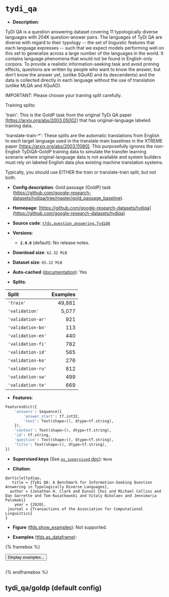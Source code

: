 <div itemscope itemtype="http://schema.org/Dataset">
  <div itemscope itemprop="includedInDataCatalog" itemtype="http://schema.org/DataCatalog">
    <meta itemprop="name" content="TensorFlow Datasets" />
  </div>
  <meta itemprop="name" content="tydi_qa" />
  <meta itemprop="description" content="TyDi QA is a question answering dataset covering 11 typologically diverse languages with 204K question-answer pairs. The languages of TyDi QA are diverse with regard to their typology -- the set of linguistic features that each language expresses -- such that we expect models performing well on this set to generalize across a large number of the languages in the world. It contains language phenomena that would not be found in English-only corpora. To provide a realistic information-seeking task and avoid priming effects, questions are written by people who want to know the answer, but don’t know the answer yet, (unlike SQuAD and its descendents) and the data is collected directly in each language without the use of translation (unlike MLQA and XQuAD).&#10;&#10;IMPORTANT:  Please choose your training split carefully.&#10;&#10;Training splits:&#10;&#10;&#x27;train&#x27;: This is the GoldP task from the original TyDi QA paper [https://arxiv.org/abs/2003.05002] that has original-language labeled training data.&#10;&#10;&#x27;translate-train-*&#x27;: These splits are the automatic translations from English to each target language used in the translate-train baselines in the XTREME paper [https://arxiv.org/abs/2003.11080]. This purposefully ignores the non-English TyDiQA-GoldP training data to simulate the transfer learning scenario where original-language data is not available and system builders must rely on labeled English data plus existing machine translation systems.&#10;&#10;Typically, you should use EITHER the train or translate-train split, but not both.&#10;&#10;To use this dataset:&#10;&#10;```python&#10;import tensorflow_datasets as tfds&#10;&#10;ds = tfds.load(&#x27;tydi_qa&#x27;, split=&#x27;train&#x27;)&#10;for ex in ds.take(4):&#10;  print(ex)&#10;```&#10;&#10;See [the guide](https://www.tensorflow.org/datasets/overview) for more&#10;informations on [tensorflow_datasets](https://www.tensorflow.org/datasets).&#10;&#10;" />
  <meta itemprop="url" content="https://www.tensorflow.org/datasets/catalog/tydi_qa" />
  <meta itemprop="sameAs" content="https://github.com/google-research-datasets/tydiqa" />
  <meta itemprop="citation" content="@article{tydiqa,&#10;   title = {TyDi QA: A Benchmark for Information-Seeking Question Answering in Typologically Diverse Languages},&#10;  author = {Jonathan H. Clark and Eunsol Choi and Michael Collins and Dan Garrette and Tom Kwiatkowski and Vitaly Nikolaev and Jennimaria Palomaki}&#10;    year = {2020},&#10; journal = {Transactions of the Association for Computational Linguistics}&#10;}" />
</div>

# `tydi_qa`

*   **Description**:

TyDi QA is a question answering dataset covering 11 typologically diverse
languages with 204K question-answer pairs. The languages of TyDi QA are diverse
with regard to their typology -- the set of linguistic features that each
language expresses -- such that we expect models performing well on this set to
generalize across a large number of the languages in the world. It contains
language phenomena that would not be found in English-only corpora. To provide a
realistic information-seeking task and avoid priming effects, questions are
written by people who want to know the answer, but don’t know the answer yet,
(unlike SQuAD and its descendents) and the data is collected directly in each
language without the use of translation (unlike MLQA and XQuAD).

IMPORTANT: Please choose your training split carefully.

Training splits:

'train': This is the GoldP task from the original TyDi QA paper
[https://arxiv.org/abs/2003.05002] that has original-language labeled training
data.

'translate-train-*': These splits are the automatic translations from English to
each target language used in the translate-train baselines in the XTREME paper
[https://arxiv.org/abs/2003.11080]. This purposefully ignores the non-English
TyDiQA-GoldP training data to simulate the transfer learning scenario where
original-language data is not available and system builders must rely on labeled
English data plus existing machine translation systems.

Typically, you should use EITHER the train or translate-train split, but not
both.

*   **Config description**: Gold passage (GoldP) task
    (https://github.com/google-research-datasets/tydiqa/tree/master/gold_passage_baseline).

*   **Homepage**:
    [https://github.com/google-research-datasets/tydiqa](https://github.com/google-research-datasets/tydiqa)

*   **Source code**:
    [`tfds.question_answering.TydiQA`](https://github.com/tensorflow/datasets/tree/master/tensorflow_datasets/question_answering/tydi_qa.py)

*   **Versions**:

    *   **`2.0.0`** (default): No release notes.

*   **Download size**: `62.32 MiB`

*   **Dataset size**: `65.22 MiB`

*   **Auto-cached**
    ([documentation](https://www.tensorflow.org/datasets/performances#auto-caching)):
    Yes

*   **Splits**:

Split             | Examples
:---------------- | -------:
`'train'`         | 49,881
`'validation'`    | 5,077
`'validation-ar'` | 921
`'validation-bn'` | 113
`'validation-en'` | 440
`'validation-fi'` | 782
`'validation-id'` | 565
`'validation-ko'` | 276
`'validation-ru'` | 812
`'validation-sw'` | 499
`'validation-te'` | 669

*   **Features**:

```python
FeaturesDict({
    'answers': Sequence({
        'answer_start': tf.int32,
        'text': Text(shape=(), dtype=tf.string),
    }),
    'context': Text(shape=(), dtype=tf.string),
    'id': tf.string,
    'question': Text(shape=(), dtype=tf.string),
    'title': Text(shape=(), dtype=tf.string),
})
```

*   **Supervised keys** (See
    [`as_supervised` doc](https://www.tensorflow.org/datasets/api_docs/python/tfds/load#args)):
    `None`

*   **Citation**:

```
@article{tydiqa,
   title = {TyDi QA: A Benchmark for Information-Seeking Question Answering in Typologically Diverse Languages},
  author = {Jonathan H. Clark and Eunsol Choi and Michael Collins and Dan Garrette and Tom Kwiatkowski and Vitaly Nikolaev and Jennimaria Palomaki}
    year = {2020},
 journal = {Transactions of the Association for Computational Linguistics}
}
```

*   **Figure**
    ([tfds.show_examples](https://www.tensorflow.org/datasets/api_docs/python/tfds/visualization/show_examples)):
    Not supported.

*   **Examples**
    ([tfds.as_dataframe](https://www.tensorflow.org/datasets/api_docs/python/tfds/as_dataframe)):

<!-- mdformat off(HTML should not be auto-formatted) -->

{% framebox %}

<button id="displaydataframe">Display examples...</button>
<div id="dataframecontent" style="overflow-x:scroll"></div>
<script src="https://www.gstatic.com/external_hosted/jquery2.min.js"></script>
<script>
var url = "https://storage.googleapis.com/tfds-data/visualization/dataframe/tydi_qa-goldp-2.0.0.html";
$(document).ready(() => {
  $("#displaydataframe").click((event) => {
    // Disable the button after clicking (dataframe loaded only once).
    $("#displaydataframe").prop("disabled", true);

    // Pre-fetch and display the content
    $.get(url, (data) => {
      $("#dataframecontent").html(data);
    }).fail(() => {
      $("#dataframecontent").html(
        'Error loading examples. If the error persist, please open '
        + 'a new issue.'
      );
    });
  });
});
</script>

{% endframebox %}

<!-- mdformat on -->

## tydi_qa/goldp (default config)
